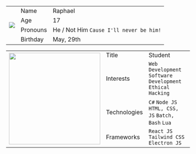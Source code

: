 <table>
  <td rowspan="5" align="center"><a href="https://discord.com/users/855133265681449010" target="blank"><img src="https://lanyard.cnrad.dev/api/855133265681449010" /></a></td>
  <tr>
    <td>Name</td>
    <td>Raphael</td>
  </tr>
  <tr>
    <td>Age</td>
    <td>17</td>
  </tr>
  <tr>
    <td>Pronouns</td>
    <td>He / Not Him <code>Cause I'll never be him!</code></td>
  </tr>
  <tr>
    <td>Birthday</td>
    <td>May, 29th</td>
  </tr>
</table>
<table>
  <td rowspan="5"><img src="https://25.media.tumblr.com/72d5855e55a1971645b927c14debc7ce/tumblr_mtjget4P4m1ru39xmo1_500.gif" width="250" /></td>
   <tr>
    <td>Title</td>
    <td>Student</td>
  </tr>
  <tr>
    <td>Interests</td>
    <td><code>Web Development</code> <code>Software Development</code> <code>Ethical Hacking</code></td>
  </tr>
  <tr>
    <td>Technologies</td>
    <td><code>C#</code> <code>Node JS</code> <code>HTML, CSS, JS</code> <code>Batch, Bash</code> <code>Lua</code></td>
  </tr>
  <tr>
    <td>Frameworks</td>
    <td><code>React JS</code> <code>Tailwind CSS</code> <code>Electron JS</code></td>
  </tr>
</table>
